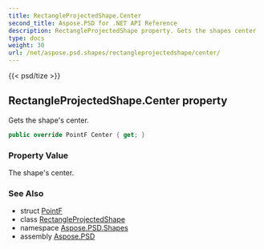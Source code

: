 ```yaml
---
title: RectangleProjectedShape.Center
second_title: Aspose.PSD for .NET API Reference
description: RectangleProjectedShape property. Gets the shapes center
type: docs
weight: 30
url: /net/aspose.psd.shapes/rectangleprojectedshape/center/
---
```

{{< psd/tize >}}
## RectangleProjectedShape.Center property

Gets the shape's center.

```csharp
public override PointF Center { get; }
```

### Property Value

The shape's center.

### See Also

* struct [PointF](../../../aspose.psd/pointf/)
* class [RectangleProjectedShape](../)
* namespace [Aspose.PSD.Shapes](../../rectangleprojectedshape/)
* assembly [Aspose.PSD](../../../)


